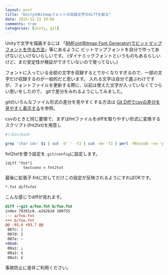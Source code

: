 ```yaml
---
layout: post
title: "UnityのBitmapフォントの収録文字のdiffを取る"
date: 2015-12-22 19:04
comments: true
categories: [unity, git]
---
```


Unityで文字を描画するには
「[BMFont(Bitmap Font Generator)でビットマップフォントを作る方法](http://d.hatena.ne.jp/nakamura001/20120910/1347241168)」等にあるように
ビットマップフォントを自分で作ってあげないといけないらしいです。
(ダイナミックフォントというものもあるらしいけど、まだ安定性が検証ができていないので使ってない。)

フォントに入っている全部の文字を収録するとでかくなりすぎるので、一部の文字だけ収録するのが一般的だと思います。
入れる文字は自分で選ぶわけですが、フォントファイルを更新する際に、以前は使えた文字が入っていなくてつらい思いをしたので、
gitで差分をみれるようにしてみました。

<!-- More -->

gitのいろんなファイル形式の差分を見やすくする方法は
[Git Diffでcsvの差分を見やすく表示する](http://shogo82148.github.io/blog/2015/03/24/git-diff-csv/)を参照。

csvのときと同じ要領で、まずはfntファイルをdiffを取りやすい形式に変換するスクリプト(fnt2txt)を用意し

``` bash fnt2txt
#!/bin/bash

grep 'char id=' $1 | cut -d' ' -f2 | cut -d= -f2 | perl -MEncode -ne 'printf "%04x: %s\n", $_, encode_utf8 chr($_) if $_ >= 32'
```

fnt2txtを使う設定を`.git/config`に設定します。

``` plain .git/config
[diff "fnt"]
        textconv = fnt2txt
```

最後に拡張子.fntに対してだけこの設定が反映されるようにすればOKです。

``` plain .gitatrribute
*.fnt diff=fnt
```

こんな感じでdiffが見れます。

``` diff git-diff
diff --git a/foo.fnt b/foo.fnt
index 79391c0..e262b2d 100755
--- a/foo.fnt
+++ b/foo.fnt
@@ -93,6 +93,7 @@
 007c: |
 007d: }
 007e: ~
+00a0:  
 00a1: ¡
 00a2: ¢
 00a3: £
```

事故防止に是非ご利用ください。
